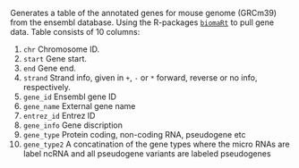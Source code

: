 Generates a table of the annotated genes for mouse genome (GRCm39) from the ensembl database. Using the R-packages [`biomaRt`](https://bioconductor.org/packages/release/bioc/html/biomaRt.html) to pull gene data. Table consists of 10 columns:

1. `chr` Chromosome ID.
2. `start` Gene start.
3. `end` Gene end.
4. `strand` Strand info, given in `+`, `-` or `*` forward, reverse or no info, respectively.
5. `gene_id` Ensembl gene ID
6. `gene_name` External gene name
7. `entrez_id` Entrez ID
8. `gene_info` Gene discription
9. `gene_type` Protein coding, non-coding RNA, pseudogene etc
10. `gene_type2` A concatination of the gene types where the micro RNAs are label ncRNA and all pseudogene variants are labeled pseudogenes
